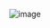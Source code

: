 
![image](https://user-images.githubusercontent.com/98144065/179952614-67099e11-9ec2-4e6c-ba86-601daf7a80fe.png)
